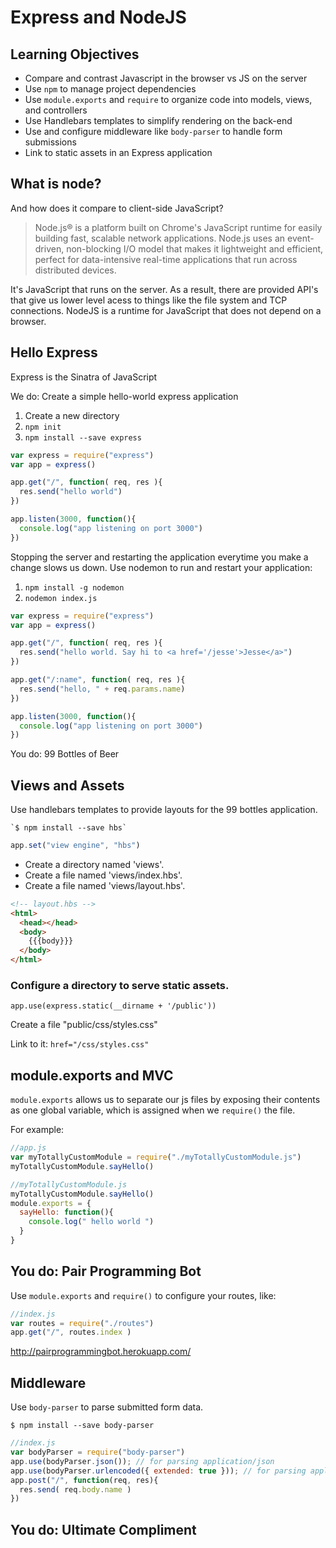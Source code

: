 # Express and NodeJS

## Learning Objectives

- Compare and contrast Javascript in the browser vs JS on the server
- Use `npm` to manage project dependencies
- Use `module.exports` and `require` to organize code into models, views, and controllers
- Use Handlebars templates to simplify rendering on the back-end
- Use and configure middleware like `body-parser` to handle form submissions
- Link to static assets in an Express application

## What is node?

And how does it compare to client-side JavaScript?

>Node.js® is a platform built on Chrome's JavaScript runtime for easily building fast, scalable network applications. Node.js uses an event-driven, non-blocking I/O model that makes it lightweight and efficient, perfect for data-intensive real-time applications that run across distributed devices.

It's JavaScript that runs on the server. As a result, there are provided API's that give us lower level acess to things like the file system and
TCP connections. NodeJS is a runtime for JavaScript that does not depend on a browser.

## Hello Express

Express is the Sinatra of JavaScript

We do: Create a simple hello-world express application

1. Create a new directory
1. `npm init`
1. `npm install --save express`

```js
var express = require("express")
var app = express()

app.get("/", function( req, res ){
  res.send("hello world")
})

app.listen(3000, function(){
  console.log("app listening on port 3000")
})
```

Stopping the server and restarting the application everytime you make
a change slows us down. Use nodemon to run and restart your application:

1. `npm install -g nodemon`
1. `nodemon index.js`

```js
var express = require("express")
var app = express()

app.get("/", function( req, res ){
  res.send("hello world. Say hi to <a href='/jesse'>Jesse</a>")
})

app.get("/:name", function( req, res ){
  res.send("hello, " + req.params.name)
})

app.listen(3000, function(){
  console.log("app listening on port 3000")
})
```

You do: 99 Bottles of Beer

## Views and Assets

Use handlebars templates to provide layouts for the 99 bottles application.

    `$ npm install --save hbs`

```js
app.set("view engine", "hbs")
```

- Create a directory named 'views'.
- Create a file named 'views/index.hbs'.
- Create a file named 'views/layout.hbs'.

```html
<!-- layout.hbs -->
<html>
  <head></head>
  <body>
    {{{body}}} 
  </body>
</html>
```

### Configure a directory to serve static assets.

```
app.use(express.static(__dirname + '/public'))
```

Create a file "public/css/styles.css"

Link to it: `href="/css/styles.css"`

## module.exports and MVC

`module.exports` allows us to separate our js files by exposing their contents as one global variable, which is assigned
when we `require()` the file.

For example:

```js
//app.js
var myTotallyCustomModule = require("./myTotallyCustomModule.js")
myTotallyCustomModule.sayHello()
```

```js
//myTotallyCustomModule.js
myTotallyCustomModule.sayHello()
module.exports = {
  sayHello: function(){
    console.log(" hello world ")
  }
}
```

## You do: Pair Programming Bot

Use `module.exports` and `require()` to configure your routes, like:

```js
//index.js
var routes = require("./routes")
app.get("/", routes.index )
```
http://pairprogrammingbot.herokuapp.com/

## Middleware

Use `body-parser` to parse submitted form data.

    $ npm install --save body-parser

```js
//index.js
var bodyParser = require("body-parser")
app.use(bodyParser.json()); // for parsing application/json
app.use(bodyParser.urlencoded({ extended: true })); // for parsing application/x-www-form-urlencoded
app.post("/", function(req, res){
  res.send( req.body.name )
})
```

## You do: Ultimate Compliment
